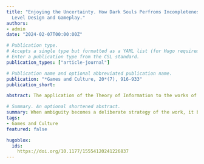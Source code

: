 ```yaml
---
title: "Enjoying the Uncertainty. How Dark Souls Perfroms Incompleteness Through Narrative,
  Level Design and Gameplay."
authors: 
- admin
date: "2024-02-07T00:00:00Z"

# Publication type.
# Accepts a single type but formatted as a YAML list (for Hugo requirements).
# Enter a publication type from the CSL standard.
publication_types: ["article-journal"]

# Publication name and optional abbreviated publication name.
publication: "*Games and Culture, 20*(7), 916-933"
publication_short:

abstract: The application of the Theory of Information to the works of art can show why incompleteness and ambiguity offer a more engaging experience to readers and users. But when ambiguity becomes a deliberate strategy of the work, it becomes difficult to understand how to interpret it: in this article I argue that the correct way to interpret a work that makes incompleteness the rule of its poetics is to analyze how that strategy is conveyed throughout its basic grammar, without trying to solve the puzzles and contradictions that incompleteness and ambiguity inevitably produce. This is a relevant issue in the videogame Dark Souls as the basic elements of its grammar, level design, gameplay mechanics and narrative, offer the player the experience of incompleteness in different ways. In this article, I explain how the strategy of incompleteness works in Dark Souls and propose a framework for a Zen-wise interpretation of the game mechanics.

# Summary. An optional shortened abstract.
summary: When ambiguity becomes a deliberate strategy of the work, it becomes difficult to understand how to interpret it: in this article I argue that the correct way to interpret a work that makes incompleteness the rule of its poetics is to analyze how that strategy is conveyed throughout its basic grammar, without trying to solve the puzzles and contradictions that incompleteness and ambiguity inevitably produce.
tags:
- Games and Culture
featured: false

hugoblox:
  ids:
    https://doi.org/10.1177/15554120241226837
---
```

